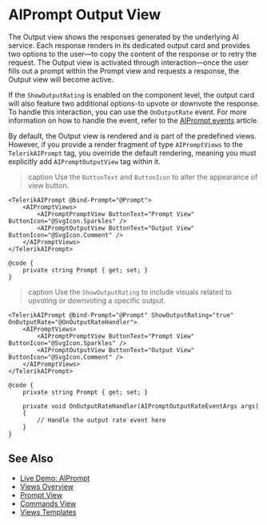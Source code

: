 
# AIPrompt Output View

The Output view shows the responses generated by the underlying AI service. Each response renders in its dedicated output card and provides two options to the user—to copy the content of the response or to retry the request. The Output view is activated through interaction—once the user fills out a prompt within the Prompt view and requests a response, the Output view will become active.

If the `ShowOutputRating` is enabled on the component level, the output card will also feature two additional options-to upvote or downvote the response. To handle this interaction, you can use the `OnOutputRate` event. For more information on how to handle the event, refer to the [AIPrompt events](slug:aiprompt-events) article.

By default, the Output view is rendered and is part of the predefined views. However, if you provide a render fragment of type `AIPromptViews` to the `TelerikAIPrompt` tag, you override the default rendering, meaning you must explicitly add `AIPromptOutputView` tag within it.

>caption Use the `ButtonText` and `ButtonIcon` to alter the appearance of view button.

````RAZOR
<TelerikAIPrompt @bind-Prompt="@Prompt">
    <AIPromptViews>
        <AIPromptPromptView ButtonText="Prompt View" ButtonIcon="@SvgIcon.Sparkles" />
        <AIPromptOutputView ButtonText="Output View" ButtonIcon="@SvgIcon.Comment" />
    </AIPromptViews>
</TelerikAIPrompt>

@code {
    private string Prompt { get; set; }
}
````

>caption Use the `ShowOutputRating` to include visuals related to upvoting or downvoting a specific output.

````RAZOR
<TelerikAIPrompt @bind-Prompt="@Prompt" ShowOutputRating="true" OnOutputRate="@OnOutputRateHandler">
    <AIPromptViews>
        <AIPromptPromptView ButtonText="Prompt View" ButtonIcon="@SvgIcon.Sparkles" />
        <AIPromptOutputView ButtonText="Output View" ButtonIcon="@SvgIcon.Comment" />
    </AIPromptViews>
</TelerikAIPrompt>

@code {
    private string Prompt { get; set; }

    private void OnOutputRateHandler(AIPromptOutputRateEventArgs args)
    {
        // Handle the output rate event here
    }
}
````

## See Also

* [Live Demo: AIPrompt](https://demos.telerik.com/blazor-ui/aiprompt/overview)
* [Views Overview](slug:aiprompt-views-overview)
* [Prompt View](slug:aiprompt-views-prompt)
* [Commands View](slug:aiprompt-views-commands)
* [Views Templates](slug:aiprompt-views-templates)